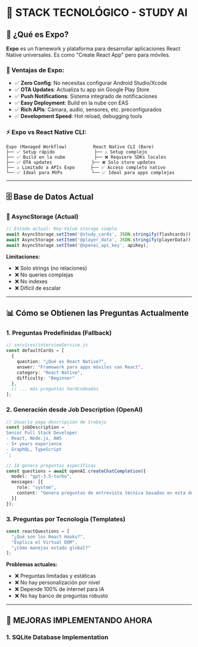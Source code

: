 # 🔧 STACK TECNOLÓGICO - STUDY AI

## 🚀 ¿Qué es Expo?

**Expo** es un framework y plataforma para desarrollar aplicaciones React Native universales. Es como "Create React App" pero para móviles.

### **🎯 Ventajas de Expo:**
- ✅ **Zero Config**: No necesitas configurar Android Studio/Xcode
- ✅ **OTA Updates**: Actualiza tu app sin Google Play Store
- ✅ **Push Notifications**: Sistema integrado de notificaciones
- ✅ **Easy Deployment**: Build en la nube con EAS
- ✅ **Rich APIs**: Cámara, audio, sensores, etc. preconfigurados
- ✅ **Development Speed**: Hot reload, debugging tools

### **⚡ Expo vs React Native CLI:**
```
Expo (Managed Workflow)          React Native CLI (Bare)
├── ✅ Setup rápido               ├── ⚠️ Setup complejo
├── ✅ Build en la nube           ├── ❌ Requiere SDKs locales
├── ✅ OTA updates               ├── ❌ Solo store updates
├── ⚠️ Limitado a APIs Expo      ├── ✅ Acceso completo nativo
└── ✅ Ideal para MVPs           └── ✅ Ideal para apps complejas
```

---

## 🗄️ Base de Datos Actual

### **📱 AsyncStorage (Actual)**
```typescript
// Estado actual: Key-Value storage simple
await AsyncStorage.setItem('@study_cards', JSON.stringify(flashcards));
await AsyncStorage.setItem('@player_data', JSON.stringify(playerData));
await AsyncStorage.setItem('@openai_api_key', apiKey);
```

**Limitaciones:**
- ❌ Solo strings (no relaciones)
- ❌ No queries complejas
- ❌ No indexes
- ❌ Difícil de escalar

---

## 📊 Cómo se Obtienen las Preguntas Actualmente

### **1. Preguntas Predefinidas** (Fallback)
```typescript
// services/interviewService.js
const defaultCards = [
  { 
    question: "¿Qué es React Native?", 
    answer: "Framework para apps móviles con React",
    category: "React Native",
    difficulty: "Beginner"
  },
  // ... más preguntas hardcodeadas
];
```

### **2. Generación desde Job Description** (OpenAI)
```typescript
// Usuario pega descripción de trabajo
const jobDescription = `
Senior Full Stack Developer
- React, Node.js, AWS
- 5+ years experience
- GraphQL, TypeScript
`;

// IA genera preguntas específicas
const questions = await openAI.createChatCompletion({
  model: "gpt-3.5-turbo",
  messages: [{
    role: "system",
    content: "Genera preguntas de entrevista técnica basadas en esta descripción..."
  }]
});
```

### **3. Preguntas por Tecnología** (Templates)
```typescript
const reactQuestions = [
  "¿Qué son los React Hooks?",
  "Explica el Virtual DOM",
  "¿Cómo manejas estado global?"
];
```

**Problemas actuales:**
- ❌ Preguntas limitadas y estáticas  
- ❌ No hay personalización por nivel
- ❌ Depende 100% de internet para IA
- ❌ No hay banco de preguntas robusto

---

## 🚀 MEJORAS IMPLEMENTANDO AHORA

### **1. SQLite Database Implementation**